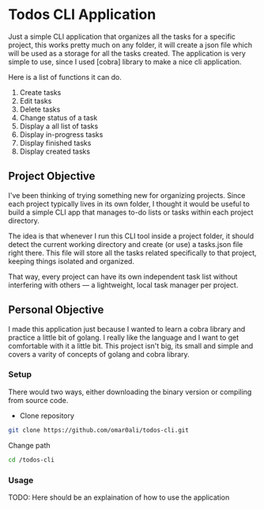 # Todos CLI Application
Just a simple CLI application that organizes all the tasks for a specific project, this works pretty much on any folder, it will create a json file which will be used as a storage for all the tasks created. The application is very simple to use, since I used [cobra] library to make a nice cli application.

Here is a list of functions it can do.

1. Create tasks
2. Edit tasks
3. Delete tasks
4. Change status of a task
5. Display a all list of tasks
6. Display in-progress tasks
7. Display finished tasks
8. Display created tasks

## Project Objective
I've been thinking of trying something new for organizing projects. Since each project typically lives in its own folder, I thought it would be useful to build a simple CLI app that manages to-do lists or tasks within each project directory.

The idea is that whenever I run this CLI tool inside a project folder, it should detect the current working directory and create (or use) a tasks.json file right there. This file will store all the tasks related specifically to that project, keeping things isolated and organized.

That way, every project can have its own independent task list without interfering with others — a lightweight, local task manager per project.

## Personal Objective
I made this application just because I wanted to learn a cobra library and practice a little bit of golang. I really like the language and I want to get comfortable with it a little bit. This project isn't big, its small and simple and covers a varity of concepts of golang and cobra library.

### Setup

There would two ways, either downloading the binary version or compiling from source code.

- Clone repository

```bash
git clone https://github.com/omar0ali/todos-cli.git
```

Change path

```bash
cd /todos-cli
```

### Usage

TODO: Here should be an explaination of how to use the application

